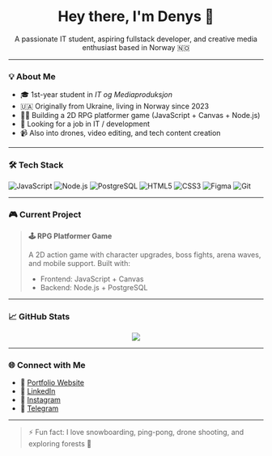 <h1 align="center">Hey there, I'm Denys 👋</h1>

<p align="center">
  A passionate IT student, aspiring fullstack developer, and creative media enthusiast based in Norway 🇳🇴
</p>

---

### 💡 About Me
- 🎓 1st-year student in *IT og Mediaproduksjon*
- 🇺🇦 Originally from Ukraine, living in Norway since 2023
- 👨‍💻 Building a 2D RPG platformer game (JavaScript + Canvas + Node.js)
- 🚀 Looking for a job in IT / development
- 📹 Also into drones, video editing, and tech content creation

---

### 🛠️ Tech Stack

![JavaScript](https://img.shields.io/badge/-JavaScript-black?style=flat-square&logo=javascript)
![Node.js](https://img.shields.io/badge/-Node.js-black?style=flat-square&logo=node.js)
![PostgreSQL](https://img.shields.io/badge/-PostgreSQL-black?style=flat-square&logo=postgresql)
![HTML5](https://img.shields.io/badge/-HTML5-black?style=flat-square&logo=html5)
![CSS3](https://img.shields.io/badge/-CSS3-black?style=flat-square&logo=css3)
![Figma](https://img.shields.io/badge/-Figma-black?style=flat-square&logo=figma)
![Git](https://img.shields.io/badge/-Git-black?style=flat-square&logo=git)

---

### 🎮 Current Project

> **🕹️ RPG Platformer Game**
>  
> A 2D action game with character upgrades, boss fights, arena waves, and mobile support. Built with:
> - Frontend: JavaScript + Canvas
> - Backend: Node.js + PostgreSQL

---

### 📈 GitHub Stats

<p align="center">
  <img src="https://github-readme-stats.vercel.app/api?username=KovalDenys1&show_icons=true&theme=tokyonight" />
</p>

---

### 🌐 Connect with Me

- 🔗 [Portfolio Website](https://kovaldenys1.github.io/Portfolio/)
- 💼 [LinkedIn](https://www.linkedin.com/in/denys-koval-8b219223a/)
- 📸 [Instagram](https://www.instagram.com/kovaldenys1/)
- 💬 [Telegram](https://t.me/kovaldenys1)

---

> ⚡ Fun fact: I love snowboarding, ping-pong, drone shooting, and exploring forests 🌲
